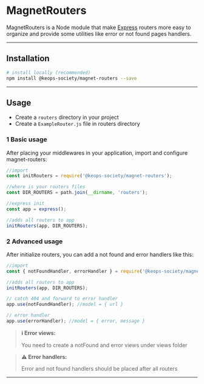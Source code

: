 # MagnetRouters

MagnetRouters is a Node module that make [Express](https://github.com/expressjs/express) routers more easy to organize and provide some utilities like error or not found pages handlers.

---

## Installation

```bash
# install locally (recommended)
npm install @keops-society/magnet-routers --save
```

---

## Usage

- Create a `routers` directory in your project
- Create a `ExampleRouter.js` file in routers directory


### 1 Basic usage

After placing your middlewares in your application, import and configure magnet-routers:

```javascript
//import
const initRouters = require('@keops-society/magnet-routers');

//where is your routers files
const DIR_ROUTERS = path.join(__dirname, 'routers');

//express init
const app = express();

//adds all routers to app
initRouters(app, DIR_ROUTERS);
```

### 2 Advanced usage

After initialize routers, you can add a not found and error handlers like this:

```javascript
//import
const { notFoundHandler, errorHandler } = require('@keops-society/magnet-routers');

//adds all routers to app
initRouters(app, DIR_ROUTERS);

// catch 404 and forward to error handler
app.use(notFoundHandler); //model = { url }

// error handler
app.use(errorHandler); //model = { error, message }
```

> **:information_source: Error views:**
>
> You need to create a notFound and error views under views folder

> **:warning: Error handlers:**
>
> Error and not found handlers should be placed after all routers

---